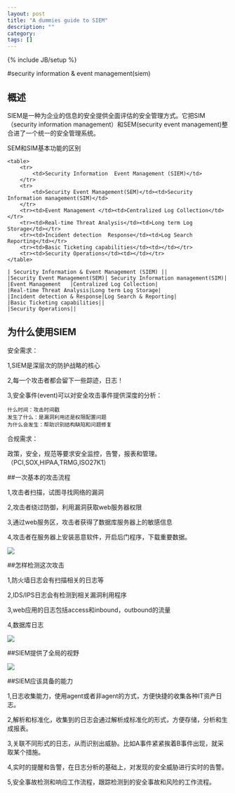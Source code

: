 ```yaml
---
layout: post
title: "A dummies guide to SIEM"
description: ""
category: 
tags: []
---
```

{% include JB/setup %}


#security information & event management(siem)

## 概述

SIEM是一种为企业的信息的安全提供全面评估的安全管理方式。它把SIM（security information management）和SEM(security event management)整合进了一个统一的安全管理系统。

SEM和SIM基本功能的区别

	<table>
	    <tr>
	        <td>Security Information  Event Management (SIEM)</td>
	    </tr>
	    <tr>
	        <td>Security Event Management(SEM)</td><td>Security Information management(SIM)</td>
	    </tr>
	    <tr><td>Event Management </td><td>Centralized Log Collection</td></tr>
	    <tr><td>Real-time Threat Analysis</td><td>Long term Log Storage</td></tr>
	    <tr><td>Incident detection  Response</td><td>Log Search  Reporting</td></tr>
	    <tr><td>Basic Ticketing capabilities</td><td></td></tr>
	    <tr><td>Security Operations</td><td></td></tr>
	</table>

	| Security Information & Event Management (SIEM) ||
	|Security Event Management(SEM)| Security Information management(SIM)| 
	|Event Management   |Centralized Log Collection|
	|Real-time Threat Analysis|Long term Log Storage| 
	|Incident detection & Response|Log Search & Reporting|
	|Basic Ticketing capabilities|| 
	|Security Operations||


## 为什么使用SIEM

安全需求：

1,SIEM是深层次的防护战略的核心

2,每一个攻击者都会留下一些踪迹，日志！

3,安全事件(event)可以对安全攻击事件提供深度的分析：

	什么时间：攻击时间戳
	发生了什么：是漏洞利用还是权限配置问题
	为什么会发生：帮助识别结构缺陷和问题修复

合规需求：

政策，安全，规范等要求安全监控，告警，报表和管理。（PCI,SOX,HIPAA,TRMG,ISO27K1）


##一次基本的攻击流程

1,攻击者扫描，试图寻找网络的漏洞

2,攻击者绕过防御，利用漏洞获取web服务器权限

3,通过web服务区，攻击者获得了数据库服务器上的敏感信息

4,攻击者在服务器上安装恶意软件，开启后门程序，下载重要数据。

![]({{site.img_url}}attacker1.png)

##怎样检测这次攻击

1,防火墙日志会有扫描相关的日志等

2,IDS/IPS日志会有检测到相关漏洞利用程序

3,web应用的日志包括access和inbound，outbound的流量

4,数据库日志

![]({{site.img_url}}attacker2.png)

##SIEM提供了全局的视野

![]({{site.img_url}}attacker3.png)


##SIEM应该具备的能力

1,日志收集能力，使用agent或者非agent的方式，方便快捷的收集各种IT资产日志。

2,解析和标准化，收集到的日志会通过解析成标准化的形式，方便存储，分析和生成报表。

3,关联不同形式的日志，从而识别出威胁。比如A事件紧紧挨着B事件出现，就采取某个措施。

4,实时的提醒和告警，在日志分析的基础上，对发现的安全威胁进行实时的告警。

5,安全事故检测和响应工作流程，跟踪检测到的安全事故和风险的工作流程。

